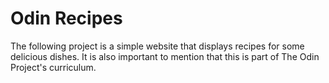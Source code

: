 # Odin Recipes

The following project is a simple website that displays recipes for some delicious dishes. It is also important to mention that this is part of The Odin Project's curriculum.
